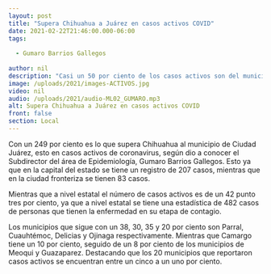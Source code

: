 ```yaml
---
layout: post
title: "Supera Chihuahua a Juárez en casos activos COVID"
date: 2021-02-22T21:46:00.000-06:00
tags:
  
  - Gumaro Barrios Gallegos
  
author: nil
description: "Casi un 50 por ciento de los casos activos son del municipio de Chihuahua."
image: /uploads/2021/images-ACTIVOS.jpg
video: nil
audio: /uploads/2021/audio-ML02_GUMARO.mp3
alt: Supera Chihuahua a Juárez en casos activos COVID
front: false
section: Local
---
```


Con un 249 por ciento es lo que supera Chihuahua al municipio de Ciudad Juárez, esto en casos activos de coronavirus, según dio a conocer el Subdirector del área de Epidemiología, Gumaro Barrios Gallegos. Esto ya que en la capital del estado se tiene un registro de 207 casos, mientras que en la ciudad fronteriza se tienen 83 casos.

Mientras que a nivel estatal el número de casos activos es de un 42 punto tres por ciento, ya que a nivel estatal se tiene una estadística de 482 casos de personas que tienen la enfermedad en su etapa de contagio. 

Los municipios que sigue con un 38, 30, 35 y 20 por ciento son Parral, Cuauhtémoc, Delicias y Ojinaga respectivamente. Mientras que Camargo tiene un 10 por ciento, seguido de un 8 por ciento de los municipios de Meoqui y Guazaparez. Destacando que los 20 municipios que reportaron casos activos se encuentran entre un cinco a un uno por ciento.
